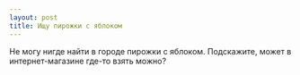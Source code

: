 ```yaml
---
layout: post 
title: Ищу пирожки с яблоком 
--- 
```

Не могу нигде найти в городе пирожки с яблоком. Подскажите, может в интернет-магазине где-то взять можно?